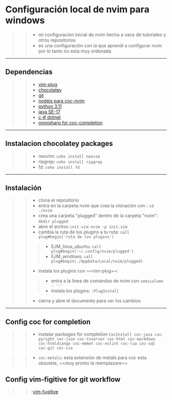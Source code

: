 # Configuración local de nvim para windows
>>- mi configuración inicial de nvim hecha a vace de tutoriales y otros repositorios
>>- es una configuración con la que aprendi a configurar nvim por lo tanto no esta muy ordenada

---

## Dependencias 
>>- [vim-plug](https://github.com/junegunn/vim-plug)
>>- [chocolatey](https://chocolatey.org/install)
>>- [git](https://git-scm.com/download/win)
>>- [nodejs para coc-nvim](https://nodejs.org/es)
>>- [python 3.11](https://www.python.org/downloads/release/python-3110/)
>>- [java SE-17](https://www.oracle.com/java/technologies/javase/jdk17-archive-downloads.html)
>>- [c-# dotnet](https://dotnet.microsoft.com/en-us/download)
>>- [omnisharp for coc-completion](https://github.com/coc-extensions/coc-omnisharp)


---
## Instalacion chocolatey packages
>>- neovim: ``coho install neovim``
>>- ripgrep: ``coho install ripgrep``
>>- fd: ``coho install fd``

---
## Instalación 
>>- clona el repositorio 
>>- entra en la carpeta nvim que crea la clonación con : ``cd ./nvim``
>>- crea una carpeta "plugged" dentro de la carpeta "nvim": ``mkdir plugged``
>>- abre el archvo `init.vim`: ``nvim -p init.vim``
>>- cambia la ruta de los plugins a tu ruta: ``call plug#begin('ruta de los plugins')``
>>>- EJM_linux_ubuntu: `call plug#begin('~/.config/nvim/plugged')`
>>>- EJM_windows: `call plug#begin(./AppData/Local/nvim/plugged)`
>>- instala los plugins con ==vim-plug==: 
>>>- entra a la linea de comandos de nvim con `semicolumn - ':'`
>>>- instala los plugins: `:PlugInstall`
>>- cierra y abre el documento para ver los cambios 

---

## Config coc for completion
>>- instalar packages for completion
`CocInstall coc-java coc-pyright coc-json coc-tsserver coc-html coc-markdown coc-htmldjango coc-emmet coc-eslint coc-lua coc-sql coc-git coc-css`

>>- `coc-metals`: esta extensión de metals para coc esta obsoleta, ==muy pronto la reemplazare==

## Config vim-figitive for git workflow
>>-[vim-fugitive](https://github.com/tpope/vim-fugitive)
